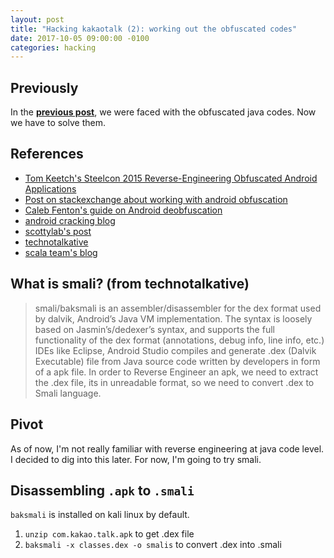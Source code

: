 ```yaml
---
layout: post
title: "Hacking kakaotalk (2): working out the obfuscated codes"
date: 2017-10-05 09:00:00 -0100
categories: hacking
---
```

## Previously
In the [**previous post**](https://mr-polite.github.io/hacking/2017/10/05/Hacking-kakaotalk-(1).html), we were faced with the obfuscated java codes. Now we have to solve them.

## References
* [Tom Keetch's Steelcon 2015 Reverse-Engineering Obfuscated Android Applications](https://www.slideshare.net/TomKeetch/steelcon-2015-reverseengineering-obfuscated-android-applications)
* [Post on stackexchange about working with android obfuscation](https://reverseengineering.stackexchange.com/questions/11908/working-with-android-obfuscation)
* [Caleb Fenton's guide on Android deobfuscation](https://www.slideshare.net/tekproxy/tetcon-2016)
* [android cracking blog](http://androidcracking.blogspot.kr/2014/12/simplify-android-deobfuscator-decryptor.html)
* [scottylab's post](https://medium.com/@scottyab/auto-de-obfuscation-of-crash-stacktraces-for-android-c25a37782890)
* [technotalkative](http://www.technotalkative.com/part-3-reverse-engineering-using-other-tools/)
* [scala team's blog](https://blog.scalac.io/2016/02/11/android-reverse-engineering.html)

## What is smali? (from technotalkative)
> smali/baksmali is an assembler/disassembler for the dex format used by dalvik, Android’s Java VM implementation. The syntax is loosely based on Jasmin’s/dedexer’s syntax, and supports the full functionality of the dex format (annotations, debug info, line info, etc.)
> IDEs like Eclipse, Android Studio compiles and generate .dex (Dalvik Executable) file from Java source code written by developers in form of a apk file. In order to Reverse Engineer an apk, we need to extract the .dex file, its in unreadable format, so we need to convert .dex to Smali language.

## Pivot
As of now, I'm not really familiar with reverse engineering at java code level. I decided to dig into this later. For now, I'm going to try smali.

## Disassembling `.apk` to `.smali`
`baksmali` is installed on kali linux by default.

1. `unzip com.kakao.talk.apk` to get .dex file
2. `baksmali -x classes.dex -o smalis` to convert .dex into .smali



